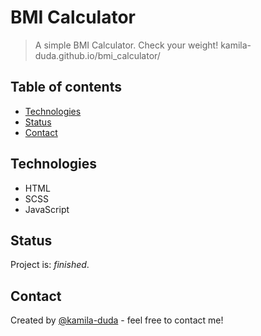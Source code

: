 # BMI Calculator
> A simple BMI Calculator. Check your weight! kamila-duda.github.io/bmi_calculator/


## Table of contents
* [Technologies](#technologies)
* [Status](#status)
* [Contact](#contact)

## Technologies
* HTML
* SCSS
* JavaScript

## Status
Project is: _finished_.

## Contact
Created by [@kamila-duda](https://github.com/kamila-duda) - feel free to contact me!

